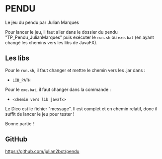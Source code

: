 
# PENDU

Le jeu du pendu par Julian Marques

Pour lancer le jeu, il faut aller dans le dossier du pendu "TP_Pendu_JulianMarques" puis exécuter le `run.sh` ou `exe.bat` (en ayant changé les chemins vers les libs de JavaFX).

## Les libs
Pour le `run.sh`, il faut changer et mettre le chemin vers les .jar dans :
- `LIB_PATH`

Pour le `exe.bat`, il faut changer dans la commande :
- `<chemin vers lib javafx>`

Le Dico est le fichier "message".
Il est complet et en chemin relatif, donc il suffit de lancer le jeu pour tester !

Bonne partie !

## GitHub
https://github.com/julian2bot/pendu
